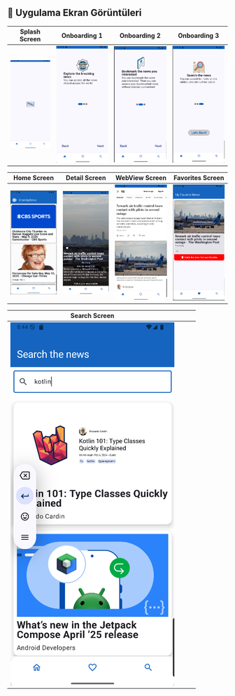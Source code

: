 ## 📱 Uygulama Ekran Görüntüleri

| Splash Screen | Onboarding 1 | Onboarding 2 | Onboarding 3 |
|:--:|:--:|:--:|:--:|
| ![](screenshots/splashscreen.png) | ![](screenshots/onboarding1.png) | ![](screenshots/onboarding2.png) | ![](screenshots/onboarding3.png) |

| Home Screen | Detail Screen | WebView Screen | Favorites Screen |
|:--:|:--:|:--:|:--:|
| ![](screenshots/homepage.png) | ![](screenshots/detailscreen.png) | ![](screenshots/webviewscreen.png) | ![](screenshots/favoritesscreen.png) |

| Search Screen |  |  |  |
|:--:|:--:|:--:|:--:|
| ![](screenshots/searchscreen.png) |  |  |  |
